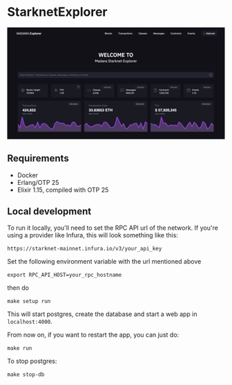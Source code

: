 # StarknetExplorer
![image](./priv/static/images/explorer_preview.png)

## Requirements

- Docker
- Erlang/OTP 25
- Elixir 1.15, compiled with OTP 25

## Local development

To run it locally, you'll need to set the RPC API url of the network. If you're using a provider like Infura, this will look something like this:

```
https://starknet-mainnet.infura.io/v3/your_api_key
```

Set the following environment variable with the url mentioned above

```
export RPC_API_HOST=your_rpc_hostname
```

then do

```
make setup run
```

This will start postgres, create the database and start a web app in `localhost:4000`.

From now on, if you want to restart the app, you can just do:
```
make run
```

To stop postgres:
```
make stop-db
```
